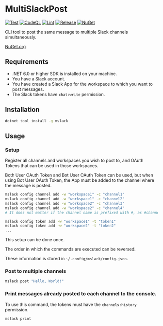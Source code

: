 # MultiSlackPost

[![Test](https://github.com/VeyronSakai/MultiSlackPost/actions/workflows/test.yml/badge.svg)](https://github.com/VeyronSakai/MultiSlackPost/actions/workflows/test.yml) [![CodeQL](https://github.com/VeyronSakai/MultiSlackPost/actions/workflows/codeql.yml/badge.svg)](https://github.com/VeyronSakai/MultiSlackPost/actions/workflows/codeql.yml) [![Lint](https://github.com/VeyronSakai/MultiSlackPost/actions/workflows/lint.yml/badge.svg)](https://github.com/VeyronSakai/MultiSlackPost/actions/workflows/lint.yml) [![Release](https://github.com/VeyronSakai/MultiSlackPost/actions/workflows/release.yml/badge.svg)](https://github.com/VeyronSakai/MultiSlackPost/actions/workflows/release.yml) [![NuGet](https://img.shields.io/nuget/v/mslack.svg)](https://www.nuget.org/packages/mslack/)



CLI tool to post the same message to multiple Slack channels simultaneously.

[NuGet.org](https://www.nuget.org/packages/mslack)

## Requirements

- .NET 6.0 or higher SDK is installed on your machine.
- You have a Slack account.
- You have created a Slack App for the workspace to which you want to post messages.
- The Slack tokens have `chat:write` permission.

## Installation

```bash
dotnet tool install -g mslack
```

## Usage

### Setup

Register all channels and workspaces you wish to post to, and OAuth Tokens that can be used in those workspaces.

Both User OAuth Token and Bot User OAuth Token can be used, but when using Bot User OAuth Token, the App must be added to the channel where the message is posted.

```bash
mslack config channel add -w "workspace1" -c "channel1"  
mslack config channel add -w "workspace1" -c "channel2"
mslack config channel add -w "workspace2" -c "channel3"
mslack config channel add -w "workspace2" -c "channel4"
# It does not matter if the channel name is prefixed with #, as #channel.

mslack config token add -w "workspace1" -t "token1"
mslack config token add -w "workspace2" -t "token2"
...
```
This setup can be done once.

The order in which the commands are executed can be reversed.

These information is stored in `~/.config/mslack/config.json`.

### Post to multiple channels

```bash
mslack post "Hello, World!"
```

### Print messages already posted to each channel to the console.

To use this command, the tokens must have the `channels:history` permission.

```bash
mslack print
```

